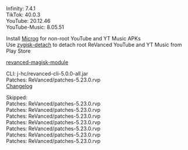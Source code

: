 Infinity: 7.4.1  
TikTok: 40.0.3  
YouTube: 20.12.46  
YouTube-Music: 8.05.51  

Install [Microg](https://github.com/ReVanced/GmsCore/releases) for non-root YouTube and YT Music APKs  
Use [zygisk-detach](https://github.com/j-hc/zygisk-detach) to detach root ReVanced YouTube and YT Music from Play Store  

[revanced-magisk-module](https://github.com/j-hc/revanced-magisk-module)
  
CLI: j-hc/revanced-cli-5.0.0-all.jar  
Patches: ReVanced/patches-5.23.0.rvp  
[Changelog](https://github.com/ReVanced/revanced-patches/releases/tag/v5.23.0)  

Skipped:  
Patches: ReVanced/patches-5.23.0.rvp  
Patches: ReVanced/patches-5.23.0.rvp  
Patches: ReVanced/patches-5.23.0.rvp  
Patches: ReVanced/patches-5.23.0.rvp  
Patches: ReVanced/patches-5.23.0.rvp  
Patches: ReVanced/patches-5.23.0.rvp  
Patches: ReVanced/patches-5.23.0.rvp                
